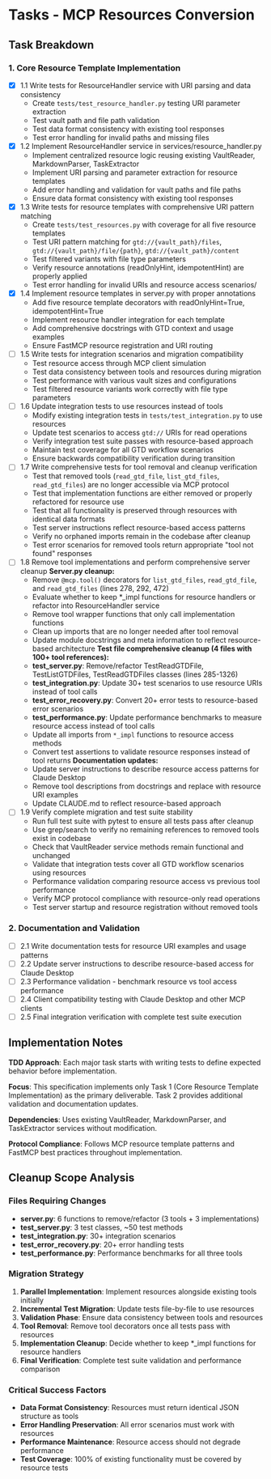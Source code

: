 # Tasks - MCP Resources Conversion

## Task Breakdown

### 1. Core Resource Template Implementation
- [x] 1.1 Write tests for ResourceHandler service with URI parsing and data consistency
  - Create `tests/test_resource_handler.py` testing URI parameter extraction
  - Test vault path and file path validation
  - Test data format consistency with existing tool responses
  - Test error handling for invalid paths and missing files
- [x] 1.2 Implement ResourceHandler service in services/resource_handler.py
  - Implement centralized resource logic reusing existing VaultReader, MarkdownParser, TaskExtractor
  - Implement URI parsing and parameter extraction for resource templates
  - Add error handling and validation for vault paths and file paths
  - Ensure data format consistency with existing tool responses
- [x] 1.3 Write tests for resource templates with comprehensive URI pattern matching
  - Create `tests/test_resources.py` with coverage for all five resource templates
  - Test URI pattern matching for `gtd://{vault_path}/files`, `gtd://{vault_path}/file/{path}`, `gtd://{vault_path}/content`
  - Test filtered variants with file type parameters
  - Verify resource annotations (readOnlyHint, idempotentHint) are properly applied
  - Test error handling for invalid URIs and resource access scenarios/
- [x] 1.4 Implement resource templates in server.py with proper annotations
  - Add five resource template decorators with readOnlyHint=True, idempotentHint=True
  - Implement resource handler integration for each template
  - Add comprehensive docstrings with GTD context and usage examples
  - Ensure FastMCP resource registration and URI routing
- [ ] 1.5 Write tests for integration scenarios and migration compatibility
  - Test resource access through MCP client simulation
  - Test data consistency between tools and resources during migration
  - Test performance with various vault sizes and configurations
  - Test filtered resource variants work correctly with file type parameters
- [ ] 1.6 Update integration tests to use resources instead of tools
  - Modify existing integration tests in `tests/test_integration.py` to use resources
  - Update test scenarios to access `gtd://` URIs for read operations
  - Verify integration test suite passes with resource-based approach
  - Maintain test coverage for all GTD workflow scenarios
  - Ensure backwards compatibility verification during transition
- [ ] 1.7 Write comprehensive tests for tool removal and cleanup verification
  - Test that removed tools (`read_gtd_file`, `list_gtd_files`, `read_gtd_files`) are no longer accessible via MCP protocol
  - Test that implementation functions are either removed or properly refactored for resource use
  - Test that all functionality is preserved through resources with identical data formats
  - Test server instructions reflect resource-based access patterns
  - Verify no orphaned imports remain in the codebase after cleanup
  - Test error scenarios for removed tools return appropriate "tool not found" responses
- [ ] 1.8 Remove tool implementations and perform comprehensive server cleanup
  **Server.py cleanup:**
  - Remove `@mcp.tool()` decorators for `list_gtd_files`, `read_gtd_file`, and `read_gtd_files` (lines 278, 292, 472)
  - Evaluate whether to keep *_impl functions for resource handlers or refactor into ResourceHandler service
  - Remove tool wrapper functions that only call implementation functions
  - Clean up imports that are no longer needed after tool removal
  - Update module docstrings and meta information to reflect resource-based architecture
  **Test file comprehensive cleanup (4 files with 100+ tool references):**
  - **test_server.py**: Remove/refactor TestReadGTDFile, TestListGTDFiles, TestReadGTDFiles classes (lines 285-1326)
  - **test_integration.py**: Update 30+ test scenarios to use resource URIs instead of tool calls
  - **test_error_recovery.py**: Convert 20+ error tests to resource-based error scenarios
  - **test_performance.py**: Update performance benchmarks to measure resource access instead of tool calls
  - Update all imports from `*_impl` functions to resource access methods
  - Convert test assertions to validate resource responses instead of tool returns
  **Documentation updates:**
  - Update server instructions to describe resource access patterns for Claude Desktop
  - Remove tool descriptions from docstrings and replace with resource URI examples
  - Update CLAUDE.md to reflect resource-based approach
- [ ] 1.9 Verify complete migration and test suite stability
  - Run full test suite with pytest to ensure all tests pass after cleanup
  - Use grep/search to verify no remaining references to removed tools exist in codebase
  - Check that VaultReader service methods remain functional and unchanged
  - Validate that integration tests cover all GTD workflow scenarios using resources
  - Performance validation comparing resource access vs previous tool performance
  - Verify MCP protocol compliance with resource-only read operations
  - Test server startup and resource registration without removed tools

### 2. Documentation and Validation
- [ ] 2.1 Write documentation tests for resource URI examples and usage patterns
- [ ] 2.2 Update server instructions to describe resource-based access for Claude Desktop
- [ ] 2.3 Performance validation - benchmark resource vs tool access performance
- [ ] 2.4 Client compatibility testing with Claude Desktop and other MCP clients
- [ ] 2.5 Final integration verification with complete test suite execution

## Implementation Notes

**TDD Approach**: Each major task starts with writing tests to define expected behavior before implementation.

**Focus**: This specification implements only Task 1 (Core Resource Template Implementation) as the primary deliverable. Task 2 provides additional validation and documentation updates.

**Dependencies**: Uses existing VaultReader, MarkdownParser, and TaskExtractor services without modification.

**Protocol Compliance**: Follows MCP resource template patterns and FastMCP best practices throughout implementation.

## Cleanup Scope Analysis

### Files Requiring Changes
- **server.py**: 6 functions to remove/refactor (3 tools + 3 implementations)
- **test_server.py**: 3 test classes, ~50 test methods
- **test_integration.py**: 30+ integration scenarios
- **test_error_recovery.py**: 20+ error handling tests
- **test_performance.py**: Performance benchmarks for all three tools

### Migration Strategy
1. **Parallel Implementation**: Implement resources alongside existing tools initially
2. **Incremental Test Migration**: Update tests file-by-file to use resources
3. **Validation Phase**: Ensure data consistency between tools and resources
4. **Tool Removal**: Remove tool decorators once all tests pass with resources
5. **Implementation Cleanup**: Decide whether to keep *_impl functions for resource handlers
6. **Final Verification**: Complete test suite validation and performance comparison

### Critical Success Factors
- **Data Format Consistency**: Resources must return identical JSON structure as tools
- **Error Handling Preservation**: All error scenarios must work with resources
- **Performance Maintenance**: Resource access should not degrade performance
- **Test Coverage**: 100% of existing functionality must be covered by resource tests
